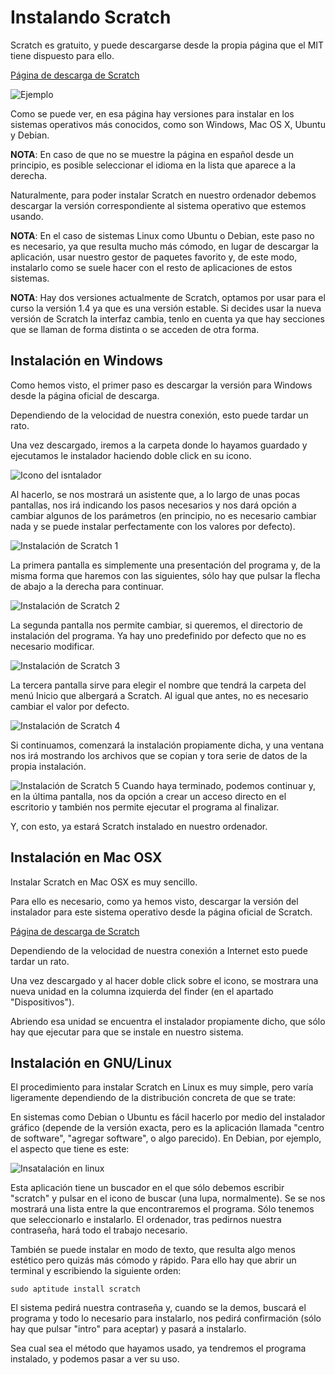 # Instalando Scratch

Scratch es gratuito, y puede descargarse desde la propia página que el MIT tiene dispuesto para ello.

[Página de descarga de Scratch](http://scratch.mit.edu/scratch_1.4/ "Página de descarga de Scratch")

![](../img/Tema1_instalacion_introduccion.png "Ejemplo")

Como se puede ver, en esa página hay versiones para instalar en los sistemas operativos más conocidos, como son Windows, Mac OS X, Ubuntu y Debian.

**NOTA**: En caso de que no se muestre la página en español desde un principio, es posible seleccionar el idioma en la lista que aparece a la derecha.

Naturalmente, para poder instalar Scratch en nuestro ordenador debemos descargar la versión correspondiente al sistema operativo que estemos usando.

**NOTA**: En el caso de sistemas Linux como Ubuntu o Debian, este paso no es necesario, ya que resulta mucho más cómodo, en lugar de descargar la aplicación, usar nuestro gestor de paquetes favorito y, de este modo, instalarlo como se suele hacer con el resto de aplicaciones de estos sistemas.

**NOTA**: Hay dos versiones actualmente de Scratch, optamos por usar para el curso la versión 1.4 ya que es una versión estable. Si decides usar la nueva versión de Scratch la interfaz cambia, tenlo en cuenta ya que hay secciones que se llaman de forma distinta o se acceden de otra forma.

## Instalación en Windows
Como hemos visto, el primer paso es descargar la versión para Windows desde la página oficial de descarga.

[](http://scratch.mit.edu/scratch_1.4/ "Página de descarga de Scratch")

Dependiendo de la velocidad de nuestra conexión, esto puede tardar un rato.

Una vez descargado, iremos a la carpeta donde lo hayamos guardado y ejecutamos le instalador haciendo doble click en su icono.

![](../img/Tema1_instalacion_windows_01.png "Icono del isntalador")

Al hacerlo, se nos mostrará un asistente que, a lo largo de unas pocas pantallas, nos irá indicando los pasos necesarios y nos dará opción a cambiar algunos de los parámetros (en principio, no es necesario cambiar nada y se puede instalar perfectamente con los valores por defecto).

![](../img/Tema1_instalacion_windows_02.png "Instalación de Scratch 1")

La primera pantalla es simplemente una presentación del programa y, de la misma forma que haremos con las siguientes, sólo hay que pulsar la flecha de abajo a la derecha para continuar.

![](../img/Tema1_instalacion_windows_03.png "Instalación de Scratch 2")

La segunda pantalla nos permite cambiar, si queremos, el directorio de instalación del programa. Ya hay uno predefinido por defecto que no es necesario modificar.

![](../img/Tema1_instalacion_windows_04.png "Instalación de Scratch 3")

La tercera pantalla sirve para elegir el nombre que tendrá la carpeta del menú Inicio que albergará a Scratch. Al igual que antes, no es necesario cambiar el valor por defecto.

![](../img/Tema1_instalacion_windows_05.png "Instalación de Scratch 4")

Si continuamos, comenzará la instalación propiamente dicha, y una ventana nos irá mostrando los archivos que se copian y tora serie de datos de la propia instalación.

![](../img/Tema1_instalacion_windows_06.png "Instalación de Scratch 5")
Cuando haya terminado, podemos continuar y, en la última pantalla, nos da opción a crear un acceso directo en el escritorio y también nos permite ejecutar el programa al finalizar. 

Y, con esto, ya estará Scratch instalado en nuestro ordenador.

## Instalación en Mac OSX
Instalar Scratch en Mac OSX es muy sencillo.

Para ello es necesario, como ya hemos visto, descargar la versión del instalador para este sistema operativo desde la página oficial de Scratch. 

[Página de descarga de Scratch](http://scratch.mit.edu/scratch_1.4/ "Página de descarga de Scratch")

Dependiendo de la velocidad de nuestra conexión a Internet esto puede tardar un rato.

Una vez descargado y al hacer doble click sobre el icono, se mostrara una nueva unidad en la columna izquierda del finder (en el apartado "Dispositivos"). 

Abriendo esa unidad se encuentra el instalador propiamente dicho, que sólo hay que ejecutar para que se instale en nuestro sistema. 

## Instalación en GNU/Linux
El procedimiento para instalar Scratch en Linux es muy simple, pero varía ligeramente dependiendo de la distribución concreta de que se trate:

En sistemas como Debian o Ubuntu es fácil hacerlo por medio del instalador gráfico (depende de la versión exacta, pero es la aplicación llamada "centro de software", "agregar software", o algo parecido). En Debian, por ejemplo, el aspecto que tiene es este:

![](../img/Tema1_instalacion_linux.png "Insatalación en linux")

Esta aplicación tiene un buscador en el que sólo debemos escribir "scratch" y pulsar en el icono de buscar (una lupa, normalmente). Se se nos mostrará una lista entre la que encontraremos el programa. Sólo tenemos que seleccionarlo e instalarlo. El ordenador, tras pedirnos nuestra contraseña, hará todo el trabajo necesario.

También se puede instalar en modo de texto, que resulta algo menos estético pero quizás más cómodo y rápido. Para ello hay que abrir un terminal y escribiendo la siguiente orden:

```
sudo aptitude install scratch
```

El sistema pedirá nuestra contraseña y, cuando se la demos, buscará el programa y todo lo necesario para instalarlo, nos pedirá confirmación (sólo hay que pulsar "intro" para aceptar) y pasará a instalarlo.

Sea cual sea el método que hayamos usado, ya tendremos el programa instalado, y podemos pasar a ver su uso.
